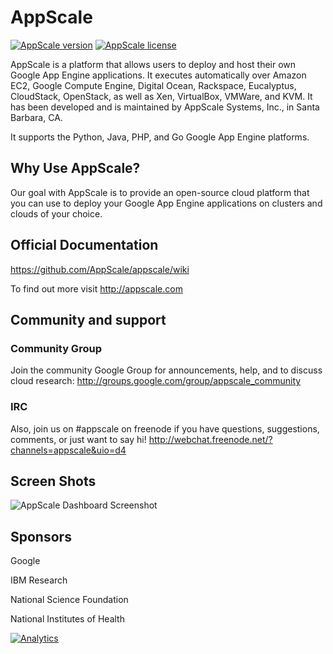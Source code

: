 # AppScale

[![AppScale version](https://badge.fury.io/gh/AppScale%2Fappscale@2x.png)](http://github.com/AppScale/appscale)
[![AppScale license](https://img.shields.io/badge/license-Apache%202-blue.svg?style=plastic)](https://github.com/AppScale/appscale/blob/master/LICENSE)

AppScale is a platform that allows users to deploy and host their 
own Google App Engine applications. It executes automatically over 
Amazon EC2, Google Compute Engine, Digital Ocean, Rackspace, Eucalyptus, 
CloudStack, OpenStack, as well as Xen, VirtualBox, VMWare, and KVM. It has been
developed and is maintained by AppScale Systems, Inc., in Santa Barbara, CA.

It supports the Python, Java, PHP, and Go Google App Engine platforms.

## Why Use AppScale?
Our goal with AppScale is to provide an open-source cloud platform that you 
can use to deploy your Google App Engine applications on clusters and clouds of your choice.    

## Official Documentation
https://github.com/AppScale/appscale/wiki

To find out more visit http://appscale.com

## Community and support
### Community Group
Join the community Google Group for announcements, help, and to discuss 
cloud research: http://groups.google.com/group/appscale_community

### IRC
Also, join us on #appscale on freenode if you have questions, suggestions, 
comments, or just want to say hi!
http://webchat.freenode.net/?channels=appscale&uio=d4

## Screen Shots
![AppScale Dashboard Screenshot](http://www.appscale.com/wp-content/uploads/2014/06/appscale-screenshot.png)

## Sponsors
Google

IBM Research

National Science Foundation

National Institutes of Health

[![Analytics](https://ga-beacon.appspot.com/UA-39403730-2/AppScale/appscale)](https://github.com/appscale/appscale)
